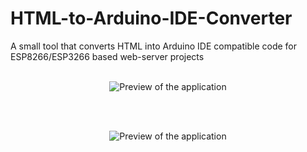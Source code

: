 # HTML-to-Arduino-IDE-Converter
A small tool that converts HTML into Arduino IDE compatible code for ESP8266/ESP3266 based web-server projects
<br></br>
<p align="center"><img alt="Preview of the application" src="https://github.com/Wombat21Coding/HTML-to-Arduino-IDE-Converter/blob/master/windows_application_preview.PNG"></p>
<br></br>
<p align="center"><img alt="Preview of the application" src="https://github.com/Wombat21Coding/HTML-to-Arduino-IDE-Converter/blob/master/windows_application_preview_code.PNG"></p>
